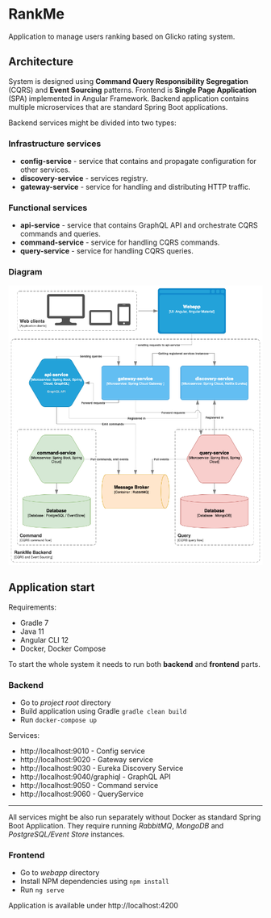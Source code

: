 # RankMe
Application to manage users ranking based on Glicko rating system.
## Architecture
System is designed using **Command Query Responsibility Segregation** (CQRS) and **Event Sourcing** patterns.
Frontend is **Single Page Application** (SPA) implemented in Angular Framework.
Backend application contains multiple microservices that are standard Spring Boot applications.

Backend services might be divided into two types:

### Infrastructure services
- **config-service** - service that contains and propagate configuration for other services.
- **discovery-service** - services registry.
- **gateway-service** - service for handling and distributing HTTP traffic.

### Functional services
- **api-service** - service that contains GraphQL API and orchestrate CQRS commands and queries.
- **command-service** - service for handling CQRS commands.
- **query-service** - service for handling CQRS queries.

### Diagram
![Architecture diagram](architecture-diagram.png)

## Application start
Requirements:
- Gradle 7
- Java 11
- Angular CLI 12
- Docker, Docker Compose

To start the whole system it needs to run both **backend** and **frontend** parts.

### Backend
- Go to *project root* directory
- Build application using Gradle `gradle clean build`
- Run `docker-compose up`

Services:
- http://localhost:9010 - Config service
- http://localhost:9020 - Gateway service
- http://localhost:9030 - Eureka Discovery Service
- http://localhost:9040/graphiql - GraphQL API
- http://localhost:9050 - Command service
- http://localhost:9060 - QueryService
___
All services might be also run separately without Docker as standard Spring Boot Application. They require running *RabbitMQ*, *MongoDB* and *PostgreSQL/Event Store* instances.
### Frontend
- Go to *webapp* directory
- Install NPM dependencies using `npm install`
- Run `ng serve`

Application is available under http://localhost:4200